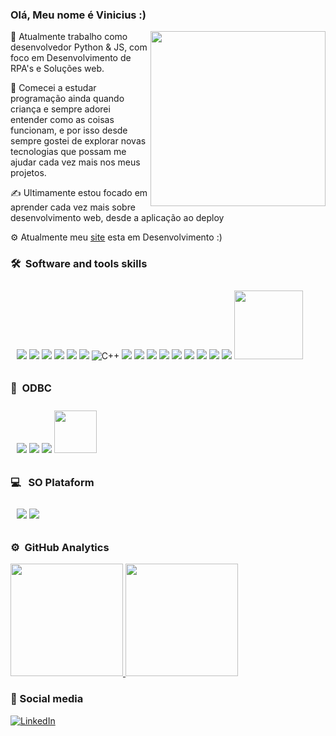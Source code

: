 ### Olá, Meu nome é Vinicius :)

<img src="https://media.giphy.com/media/tHufwMDTUi20E/source.gif" width="280" height="280" align="right"></img>

<p>🔭 Atualmente trabalho como desenvolvedor Python & JS, com foco em Desenvolvimento de RPA's e Soluções web.</p>

<p>🌱 Comecei a estudar programação ainda quando criança e sempre adorei entender como as coisas funcionam, e por isso desde sempre gostei de explorar novas tecnologias
que possam me ajudar cada vez mais nos meus projetos.</p>

<p>✍️ Ultimamente estou focado em aprender cada vez mais sobre desenvolvimento web, desde a aplicação ao deploy</p>

<p>⚙️ Atualmente meu <a href="http://thevinicius.com/">site</a> esta em Desenvolvimento :) 


### 🛠 &nbsp;Software and tools skills 
 <p align="start" style="padding:10px;">
 <img src="https://img.shields.io/badge/-Python-05122A?style=flat&logo=python"></img>
 <img src="https://img.shields.io/badge/-JavaScript-05122A?style=flat&logo=javascript"></img>
 <img src="https://img.shields.io/badge/-Django-05122A?style=flat&logo=django&logoColor=092E20"></img>
 <img src="https://img.shields.io/badge/-Flask-05122A?style=flat&logo=flask"></img>
 <img src="https://img.shields.io/badge/-Visual%20Studio%20Code-05122A?style=flat&logo=visual-studio-code&logoColor=007ACC"></img>
 <img src="https://img.shields.io/badge/-React-05122A?style=flat&logo=react"></img>

 <img alt="C++" src="https://img.shields.io/badge/c++%20-%2300599C.svg?&style=for-the-badge&logo=c%2B%2B&ogoColor=white"/>
 <img src="https://img.shields.io/badge/Jupyter%20-%23F37626.svg?&style=for-the-badge&logo=Jupyter&logoColor=white"></img>
 <img src="https://img.shields.io/badge/pandas%20-%23150458.svg?&style=for-the-badge&logo=pandas&logoColor=white"></img>
 <img src ="https://img.shields.io/badge/html5%20-%23E34F26.svg?&style=for-the-badge&logo=html5&logoColor=white"></img>
 <img src ="https://img.shields.io/badge/css3%20-%231572B6.svg?&style=for-the-badge&logo=css3&logoColor=white"></img>
 <img src="https://img.shields.io/badge/express.js%20-%23404d59.svg?&style=for-the-badge"></img>
 <img src="https://img.shields.io/badge/docker%20-%230db7ed.svg?&style=for-the-badge&logo=docker&logoColor=white"></img>
 <img src="https://img.shields.io/badge/jenkins%20-%232C5263.svg?&style=for-the-badge&logo=jenkins&logoColor=white"></img>
 <img src="https://img.shields.io/badge/git%20-%23F05033.svg?&style=for-the-badge&logo=git&logoColor=white"></img>
 <img src="https://img.shields.io/badge/node.js%20-%2343853D.svg?&style=for-the-badge&logo=node.js&logoColor=white"></img>
 <img src="https://www.selenium.dev/images/selenium_logo_large.png" width="110px"></img>
 </p>
  
### 💾 &nbsp;ODBC
<p align="start" style="padding:10px;">
    <img src="https://img.shields.io/badge/mysql-%2300f.svg?&style=for-the-badge&logo=mysql&logoColor=white"></img>
    <img src="https://img.shields.io/badge/oracle%20-%23F00000.svg?&style=for-the-badge&logo=oracle&logoColor=white"></img>
    <img src="https://img.shields.io/badge/postgres-%23316192.svg?&style=for-the-badge&logo=postgresql&logoColor=white"></img>
    <img src="https://img.shields.io/badge/-MSSQL-green" width="68px"></img>

 </p>



### 💻 &nbsp; SO Plataform
<p align="start" style="padding:10px;">
    <img src="https://img.shields.io/badge/Ubuntu-E95420?style=for-the-badge&logo=ubuntu&logoColor=white"></img>
    <img src="https://img.shields.io/badge/Windows-0078D6?style=for-the-badge&logo=windows&logoColor=white'"></img>
 </p>


### ⚙️ &nbsp;GitHub Analytics
<p align="start">
<a href="https://github.com/ViniciusClaudomir">
  <img height="180em" src="https://github-readme-stats-eight-theta.vercel.app/api?username=ViniciusClaudomir&show_icons=true&theme=algolia&include_all_commits=true&count_private=true"/>
  <img height="180em" src="https://github-readme-stats-eight-theta.vercel.app/api/top-langs/?username=ViniciusClaudomir&layout=compact&langs_count=8&theme=algolia"/>
</a>
</p>

### 🤝 Social media
<a href="https://linkedin.com/in/vinicius-claudomir-26026017a">
  <img alt="LinkedIn" src="https://img.shields.io/badge/linkedin%20-%230077B5.svg?&style=for-the-badge&logo=linkedin&logoColor=white"/>
 </a>
 
 
